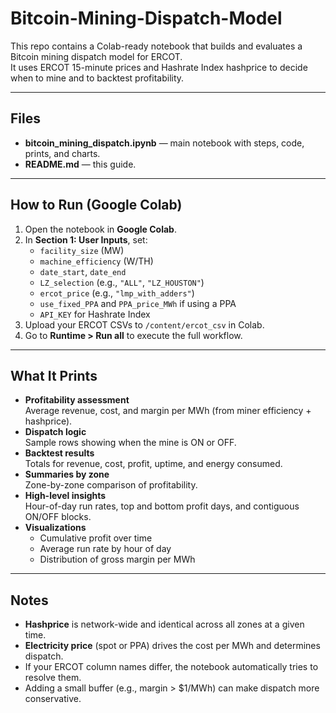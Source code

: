 # Bitcoin-Mining-Dispatch-Model

This repo contains a Colab-ready notebook that builds and evaluates a Bitcoin mining dispatch model for ERCOT.  
It uses ERCOT 15-minute prices and Hashrate Index hashprice to decide when to mine and to backtest profitability.

---

## Files
- **bitcoin_mining_dispatch.ipynb** — main notebook with steps, code, prints, and charts.  
- **README.md** — this guide.  

---

## How to Run (Google Colab)
1. Open the notebook in **Google Colab**.  
2. In **Section 1: User Inputs**, set:
   - `facility_size` (MW)  
   - `machine_efficiency` (W/TH)  
   - `date_start`, `date_end`  
   - `LZ_selection` (e.g., `"ALL"`, `"LZ_HOUSTON"`)  
   - `ercot_price` (e.g., `"lmp_with_adders"`)  
   - `use_fixed_PPA` and `PPA_price_MWh` if using a PPA  
   - `API_KEY` for Hashrate Index  
3. Upload your ERCOT CSVs to `/content/ercot_csv` in Colab.  
4. Go to **Runtime > Run all** to execute the full workflow.  

---

## What It Prints
- **Profitability assessment**  
  Average revenue, cost, and margin per MWh (from miner efficiency + hashprice).  
- **Dispatch logic**  
  Sample rows showing when the mine is ON or OFF.  
- **Backtest results**  
  Totals for revenue, cost, profit, uptime, and energy consumed.  
- **Summaries by zone**  
  Zone-by-zone comparison of profitability.  
- **High-level insights**  
  Hour-of-day run rates, top and bottom profit days, and contiguous ON/OFF blocks.  
- **Visualizations**  
  - Cumulative profit over time  
  - Average run rate by hour of day  
  - Distribution of gross margin per MWh  

---

## Notes
- **Hashprice** is network-wide and identical across all zones at a given time.  
- **Electricity price** (spot or PPA) drives the cost per MWh and determines dispatch.  
- If your ERCOT column names differ, the notebook automatically tries to resolve them.  
- Adding a small buffer (e.g., margin > $1/MWh) can make dispatch more conservative.  
